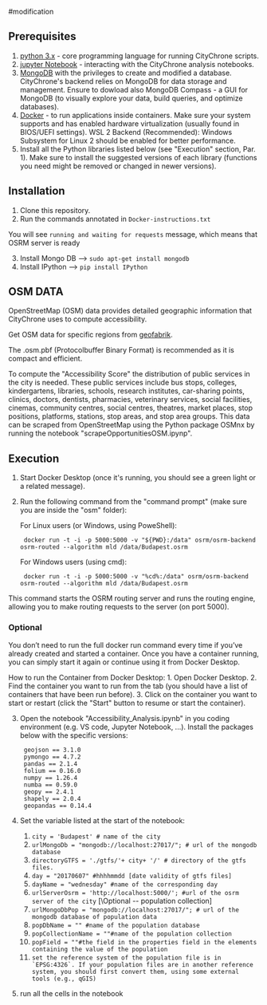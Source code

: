 #modification

## Prerequisites
1. [python 3.x](https://www.python.org/download/releases/3.0/) - core programming language for running CityChrone scripts.
2. [jupyter Notebook](http://jupyter.org/) -  interacting with the CityChrone analysis notebooks.
3. [MongoDB](https://www.mongodb.com/download-center#community) with the privileges to create and modified a database. CityChrone's backend relies on MongoDB for data storage and management. Ensure to dowload also MongoDB Compass - a GUI for MongoDB (to visually explore your data, build queries, and optimize databases).
4. [Docker](https://docs.docker.com/get-started/get-docker/) - to run applications inside containers. Make sure your system supports and has enabled hardware virtualization (usually found in BIOS/UEFI settings). WSL 2 Backend (Recommended): Windows Subsystem for Linux 2 should be enabled for better performance.
5. Install all the Python libraries listed below (see "Execution" section, Par. 1). Make sure to install the suggested versions of each library (functions you need might be removed or changed in newer versions).

## Installation
1. Clone this repository.
2. Run the commands annotated in `Docker-instructions.txt` 

You will see `running and waiting for requests` message, which means that OSRM server is ready

3. Install Mongo DB --> `sudo apt-get install mongodb`
4. Install IPython --> `pip install IPython`

## OSM DATA
OpenStreetMap (OSM) data provides detailed geographic information that CityChrone uses to compute accessibility.

Get OSM data for specific regions from [geofabrik](https://download.geofabrik.de/).

The .osm.pbf (Protocolbuffer Binary Format) is recommended as it is compact and efficient.

To compute the "Accessibility Score" the distribution of public services in the city is needed. These public services include bus stops, colleges, kindergartens, libraries, schools, research institutes, car-sharing points, clinics, doctors, dentists, pharmacies, veterinary services, social facilities, cinemas, community centres, social centres, theatres, market places, stop positions, platforms, stations, stop areas, and stop area groups. This data can be scraped from OpenStreetMap using the Python package OSMnx by running the notebook "scrapeOpportunitiesOSM.ipynp".

## Execution
1. Start Docker Desktop (once it's running, you should see a green light or a related message).

2. Run the following command from the "command prompt" (make sure you are inside the "osm" folder): 

	For Linux users (or Windows, using PoweShell):

		docker run -t -i -p 5000:5000 -v "${PWD}:/data" osrm/osrm-backend osrm-routed --algorithm mld /data/Budapest.osrm

	For Windows users (using cmd):

		docker run -t -i -p 5000:5000 -v "%cd%:/data" osrm/osrm-backend osrm-routed --algorithm mld /data/Budapest.osrm

This command starts the OSRM routing server and runs the routing engine, allowing you to make routing requests to the server (on port 5000).

### Optional

You don’t need to run the full docker run command every time if you’ve already created and started a container. Once you have a container running, you can simply start it again or continue using it from Docker Desktop.

How to run the Container from Docker Desktop: 1. Open Docker Desktop. 2. Find the container you want to run from the tab (you should have a list of containers that have been run before). 3. Click on the container you want to start or restart (click the "Start" button to resume or start the container).

3. Open the notebook "Accessibility_Analysis.ipynb" in you coding environment (e.g. VS code, Jupyter Notebook, ...). Install the packages below with the specific versions:

		geojson == 3.1.0
		pymongo == 4.7.2
		pandas == 2.1.4
		folium == 0.16.0
		numpy == 1.26.4
		numba == 0.59.0
		geopy == 2.4.1
		shapely == 2.0.4
		geopandas == 0.14.4


4. Set the variable listed at the start of the notebook:
	1. ```city = 'Budapest' # name of the city```
	2. ```urlMongoDb = "mongodb://localhost:27017/"; # url of the mongodb database```
	3. ```directoryGTFS = './gtfs/'+ city+ '/' # directory of the gtfs files.```
	4. ```day = "20170607" #hhhhmmdd [date validity of gtfs files]```
	5. ```dayName = "wednesday" #name of the corresponding day```
	6. ```urlServerOsrm = 'http://localhost:5000/'; #url of the osrm server of the city```
    \[\Optional -- population collection]
    7. ```urlMongoDbPop = "mongodb://localhost:27017/"; # url of the mongodb database of population data```
    8. ```popDbName = "" #name of the population database```
    9. ```popCollectionName = ""#name of the population collection```
    10. ```popField = ""#the field in the properties field in the elements containing the value of the population```
    11. ```set the reference system of the population file is in `EPSG:4326`. If your population files are in another reference system, you should first convert them, using some external tools (e.g., qGIS)```

5. run  all the cells in the notebook 

    





